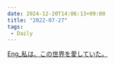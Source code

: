 ```yaml
---
date: 2024-12-20T14:06:13+09:00
title: "2022-07-27"
tags:
 - Daily
---
```


[Eng_私は、この世界を愛していた。](../Info/Eng_私は、この世界を愛していた。.md)




